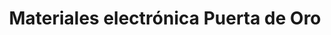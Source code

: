 ---
title: "Materiales electrónica Puerta de Oro"
url: /barbosa/materiales-electronica-puerta-de-oro/
shop: Radiotechnik
---